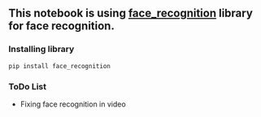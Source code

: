 ## This notebook is using [face_recognition](https://pypi.org/project/face_recognition/) library for face recognition.

### Installing library
```
pip install face_recognition
```
### ToDo List
  - Fixing face recognition in video
